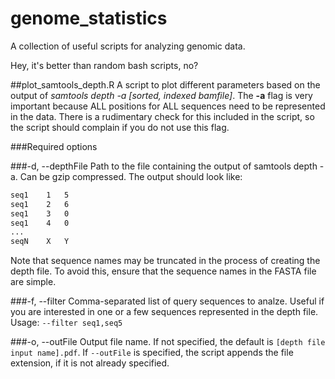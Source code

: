 # genome_statistics
A collection of useful scripts for analyzing genomic data.

Hey, it's better than random bash scripts, no?

##plot_samtools_depth.R
A script to plot different parameters based on the output of *samtools depth -a [sorted, indexed bamfile]*. The **-a** flag is very important because ALL positions for ALL sequences need to be represented in the data. There is a rudimentary check for this included in the script, so the script should complain if you do not use this flag.

###Required options

###-d, --depthFile
Path to the file containing the output of samtools depth -a. Can be gzip compressed. The output should look like:
```bash
seq1	1	5
seq1	2	6
seq1	3	0
seq1	4	0
...
seqN	X	Y
```
Note that sequence names may be truncated in the process of creating the depth file. To avoid this, ensure that the sequence names in the FASTA file are simple.

###-f, --filter
Comma-separated list of query sequences to analze. Useful if you are interested in one or a few sequences represented in the depth file. Usage: `--filter seq1,seq5`

###-o, --outFile
Output file name. If not specified, the default is `[depth file input name].pdf`. If `--outFile` is specified, the script appends the file extension, if it is not already specified.
